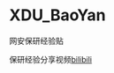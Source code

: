 # XDU_BaoYan
网安保研经验贴

保研经验分享视频[bilibili](https://www.bilibili.com/video/BV1HNE4zzEMK/?spm_id_from=333.1007.top_right_bar_window_default_collection.content.click&vd_source=366d21d95ac58772becce869674b70e4)
